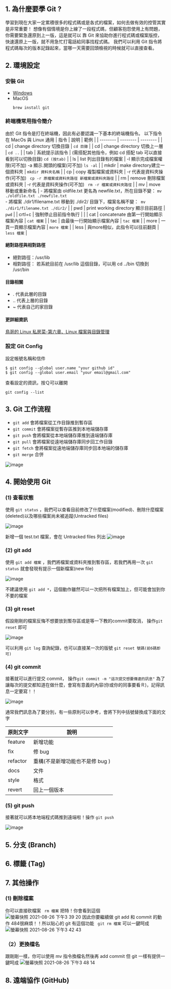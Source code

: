 ## 1. 為什麼要學 Git ?
學習到現在大家一定累積很多的程式碼或是各式的檔案，如何去做有效的控管其實是非常重要！
想像有個情境是你上線了一段程式碼，但顧客抱怨使用上有問題，你需要緊急還原到上一版，這是就可以
靠 Git 來協助你進行程式碼或檔案版控，快速還原上一版，就不用急忙打電話給同事找程式碼。
我們可以利用 Git 指令將程式碼每次的版本記錄起來，當哪一天需要回頭檢視的時候就可以直接查看。

## 2. 環境設定
### 安裝 Git
- [Windows](https://git-scm.com/download/win)
- MacOS
  ```
  brew install git
  ```
### 終端機常用指令簡介
由於 Git 指令是打在終端機，因此有必要認識一下基本的終端機指令。
以下指令在 MacOs 與 Linux 通用
| 指令 | 說明 | 範例 |
| -------- | -------- | -------- | 
| cd   | change directory 切換目錄     |   ``` cd 目錄 ```     |
| cd   | change directory 切換上一層     |   ``` cd .. ```     |
| tab   | 系統提示該指令  |   (需搭配其他指令，例如 cd 搭配 tab 可以直接看到可以切換目錄)  ``` cd (按tab) ```    |
| ls   | list 列出目錄有的檔案 |  -l 顯示完成檔案權限(可不加) -a 顯示.開頭的檔案(可不加) ``` ls -al ```     |
| mkdir   | make directory建立一個資料夾 |   ``` mkdir 資料夾名稱 ```     |
| cp   | copy 複製檔案或資料夾 | -r 代表是資料夾操作(可不加)  ``` cp -r 原檔案或資料夾路徑 新檔案或資料夾路徑```     |
| rm   | remove 刪除檔案或資料夾 | -r 代表是資料夾操作(可不加)  ``` rm -r 檔案或資料夾路徑```     |
| mv   | move 移動或重新命名 | - 將檔案由 oldfile.txt 更名為 newfile.txt，所在目錄不變： ``` mv ./oldfile.txt ./newfile.txt ```  <br>   - 將檔案 ./dir1/filename.txt 移動到 ./dir2/ 目錄下，檔案名稱不變：``` mv ./dir1/filename.txt ./dir2/```     |
| pwd   | print working directory 顯示目前路徑 | ``` pwd ```     |
| crtl+c   | 強制停止目前指令執行 |   |
| cat | concatenate 由第一行開始顯示檔案內容 | ``` cat 檔案 ``` | 
| tac | 由最後一行開始顯示檔案內容 | ``` tac 檔案 ``` | 
| more | 一頁一頁顯示檔案內容 | ``` more 檔案 ``` | 
| less | 與more相似，此指令可以往前翻頁 | ``` less 檔案 ``` | 

#### 絕對路徑與相對路徑
- 絕對路徑：/usr/lib 
- 相對路徑： 若系統目前在 /usr/lib 這個目錄，可以用 cd ../bin 切換到 /usr/bin
#### 目錄相關
- . 代表此層的目錄
- .. 代表上層的目錄
- ~ 代表自己的家目錄
#### 更詳細資訊
[鳥哥的 Linux 私房菜-第六章、Linux 檔案與目錄管理](http://linux.vbird.org/linux_basic/0220filemanager.php)
### 設定 Git Config
設定帳號名稱和信件
```
$ git config --global user.name "your github id"
$ git config --global user.email "your email@gmail.com"
```
查看設定的資訊，按Ｑ可以離開 
```
git config --list
```

## 3. Git 工作流程
- `git add` 會將檔案從工作目錄推到暫存區
- `git commit` 會將檔案從暫存區推到本地端儲存庫
- `git push` 會將檔案從本地端儲存庫推到遠端儲存庫
- `git pull` 會將檔案從遠地端儲存庫同步回工作目錄
- `git fetch` 會將檔案從遠地端儲存庫同步回本地端的儲存庫
- `git merge` 合併

![image](https://user-images.githubusercontent.com/40282726/128288079-71e55e2f-514c-4e84-a511-f6e92dcc29c9.png)

## 4. 開始使用 Git
### (1) 查看狀態
使用 ``` git status ``` ，我們可以查看目前修改了什麼檔案(modified)、刪除什麼檔案(deleted)以及哪些檔案尚未被追蹤(Untracked files)

![image](https://user-images.githubusercontent.com/40282726/128316621-580140fb-6097-490c-acef-62ed338d87db.png)

新增一個 test.txt 檔案，會在 Untracked files 列出
![image](https://user-images.githubusercontent.com/40282726/128316719-dc59f0fe-d5b1-4f4e-bf45-d3b761bf53ae.png)

### (2) git add
使用 ``` git add 檔案 ``` ，我們將檔案或資料夾推到暫存區，若我們再用一次 ``` git status ``` 就會發現有提示一個新檔案(new file)

![image](https://user-images.githubusercontent.com/40282726/128317174-5aa428b3-d079-411c-8c92-2bb57e567ef5.png)

不建議使用 ``` git add * ```，這個動作雖然可以一次把所有檔案加上，但可能會加到你不要的檔案

### (3) git reset
假設剛剛的檔案反悔不想要放到暫存區或是等一下教的commit要取消， 操作``` git reset ``` 即可

![image](https://user-images.githubusercontent.com/40282726/128317486-6715663a-531a-4948-9579-12a09cd389c3.png)

可以利用 ``` git log ``` 查詢紀錄，也可以直接某一次的版號
 ``` git reset 號碼(前6碼即可) ``` 

### (4) git commit
接著就可以進行提交 commit， 操作``` git commit -m "這次提交想要傳達的訊息" ```
為了讓每次的提交都知道在做什麼，會寫有意義的內容(你或你的同事要看Ｒ)，記得訊息一定要寫！！

![image](https://user-images.githubusercontent.com/40282726/128318681-8b86968a-1f00-4f96-b459-0925a4367103.png)

通常我們訊息為了要分別，有一些原則可以參考，會將下列中括號替換成下面的文字

| 原則文字 | 說明 |
| -------- | -------- |
| feature   | 新增功能     | 
| fix   | 修 bug     |
| refactor   | 重構(不是新增功能也不是修 bug )     |
| docs   | 文件   |
| style   | 格式   |
| revert   | 回上一個版本   |

### (5) git push
接著就可以將本地端程式碼推到遠端啦！操作 ``` git push ```

![image](https://user-images.githubusercontent.com/40282726/128320828-fcad674d-d7fe-4d73-9edc-da18882ce166.png)

## 5. 分支 (Branch)

## 6. 標籤 (Tag)
## 7. 其他操作
### (1) 刪除檔案
你可以直接砍檔案
``` rm 檔案```
把特！你會看到這個
![螢幕快照 2021-08-26 下午3 39 20](https://user-images.githubusercontent.com/40282726/130921677-7e64af90-f336-46ed-9dc4-fa95673c0949.png)
因此你要繼續做 git add 和 commit 的動作
484很麻煩！！所以貼心的 git 有這個功能 ``` git rm 檔案``` 可以一鍵呵成
![螢幕快照 2021-08-26 下午3 42 43](https://user-images.githubusercontent.com/40282726/130922134-de924e3a-df13-4ba7-84cf-3d7bcaeee24b.png)
### （2）更換檔名
跟剛剛一樣，你可以使用 mv 指令換檔名然後再 add commit 
但 git 一樣有提供一鍵呵成
![螢幕快照 2021-08-26 下午3 48 14](https://user-images.githubusercontent.com/40282726/130923030-cfd4f29c-c89e-4fae-99f5-c78f12d182a5.png)

## 8. 遠端協作 (GitHub)

